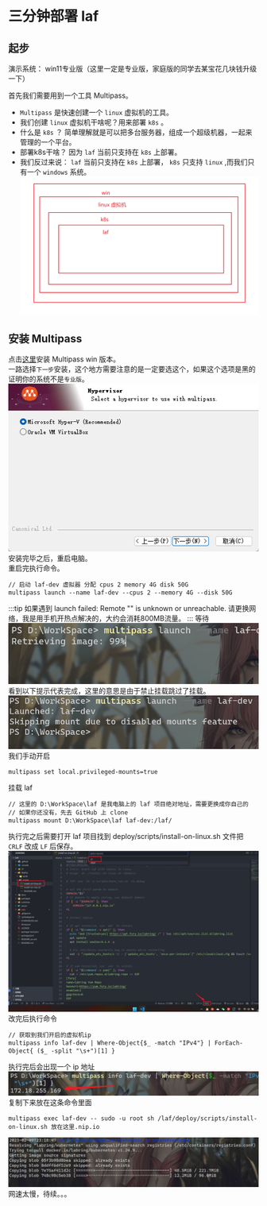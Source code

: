 # 三分钟部署 laf
## 起步
演示系统： win11专业版（这里一定是专业版，家庭版的同学去某宝花几块钱升级一下）   

首先我们需要用到一个工具 Multipass。   
- `Multipass` 是快速创建一个 `linux` 虚拟机的工具。   
- 我们创建 `linux` 虚拟机干啥呢？用来部署 `k8s` 。   
- 什么是 `k8s` ？ 简单理解就是可以把多台服务器，组成一个超级机器，一起来管理的一个平台。   
- 部署k8s干啥？ 因为 `laf` 当前只支持在 `k8s` 上部署。   
- 我们反过来说： `laf` 当前只支持在 `k8s` 上部署， `k8s` 只支持 `linux` ,而我们只有一个 `windows` 系统。  
![alt 属性文本](./image/1.png)  

## 安装 Multipass
点击[这里](https://multipass.run/install)安装 Multipass win 版本。  
一路选择`下一步`安装，这个地方需要注意的是一定要选这个，如果这个选项是黑的证明你的系统不是`专业版`。
![alt 属性文本](./image/2.png)  
安装完毕之后，重启电脑。  
重启完执行命令。
```
// 启动 laf-dev 虚拟器 分配 cpus 2 memory 4G disk 50G
multipass launch --name laf-dev --cpus 2 --memory 4G --disk 50G
```
:::tip
如果遇到 launch failed: Remote "" is unknown or unreachable.
请更换网络，我是用手机开热点解决的，大约会消耗800MB流量。
:::
等待
![alt 属性文本](./image/3.png)  
看到以下提示代表完成，这里的意思是由于禁止挂载跳过了挂载。
![alt 属性文本](./image/4.png)  
我们手动开启
```
multipass set local.privileged-mounts=true
```
挂载 laf 
```
// 这里的 D:\WorkSpace\laf 是我电脑上的 laf 项目绝对地址，需要更换成你自己的
// 如果你还没有，先去 GitHub 上 clone 
multipass mount D:\WorkSpace\laf laf-dev:/laf/
```
执行完之后需要打开 laf 项目找到 deploy/scripts/install-on-linux.sh 文件把 `CRLF` 改成 `LF` 后保存。
![alt 属性文本](./image/5.png)  
改完后执行命令
```
// 获取到我们开启的虚拟机ip
multipass info laf-dev | Where-Object{$_ -match "IPv4"} | ForEach-Object{ ($_ -split "\s+")[1] }
```
执行完后会出现一个 ip 地址
![alt 属性文本](./image/6.png)  
复制下来放在这条命令里面
```
multipass exec laf-dev -- sudo -u root sh /laf/deploy/scripts/install-on-linux.sh 放在这里.nip.io
```
![alt 属性文本](./image/7.png)  
网速太慢，待续。。。